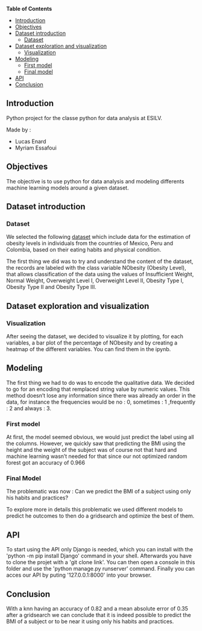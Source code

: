 **Table of Contents**

- [Introduction](#introduction)
- [Objectives](#objectives)
- [Dataset introduction](#dataset-introduction)
  - [Dataset](#dataset)
- [Dataset exploration and visualization](#dataset-exploration-and-visualization)
  - [Visualization](#visualization)
- [Modeling](#modeling)
  - [First model](#first-model)
  - [Final model](#final-model)
- [API](#api)
- [Conclusion](#conclusion)

## Introduction

Python project for the classe python for data analysis at ESILV.

Made by :
 * Lucas Enard
 * Myriam Essafoui

## Objectives
The objective is to use python for data analysis and modeling differents machine learning models around a given dataset.

## Dataset introduction
### Dataset
We selected the following [dataset](https://archive.ics.uci.edu/ml/datasets/Estimation+of+obesity+levels+based+on+eating+habits+and+physical+condition+) which include data for the estimation of obesity levels in individuals from the countries of Mexico, Peru and Colombia, based on their eating habits and physical condition.

The first thing we did was to try and understand the content of the dataset, the records are labeled with the class variable NObesity (Obesity Level), that allows classification of the data using the values of Insufficient Weight, Normal Weight, Overweight Level I, Overweight Level II, Obesity Type I, Obesity Type II and Obesity Type III. 

## Dataset exploration and visualization
### Visualization
After seeing the dataset, we decided to visualize it by plotting, for each variables, a bar plot of the percentage of NObesity and by creating a heatmap of the different variables.
You can find them in the ipynb.
## Modeling
The first thing we had to do was to encode the qualitative data.
We decided to go for an encoding that remplaced string value by numeric values. This method doesn’t lose any information since there was already an order in the data, for instance the frequencies would be no : 0, sometimes : 1 ,frequently : 2 and always : 3.
### First model
At first, the model seemed obvious, we would just predict the label using all the columns.
However, we quickly saw that predicting the BMI using the height and the weight of the subject was of course not that hard and machine learning wasn’t needed for that since our not optimized random forest got an accuracy of 0.966

### Final Model
The problematic was now :
Can we predict the BMI of a subject using only his habits and practices?

To explore more in details this problematic we used different models to predict he outcomes to then do a gridsearch and optimize the best of them.

## API
To start using the API only Django is needed, which you can install with the 'python -m pip install Django' command in your shell.
Afterwards you have to clone the projet with a 'git clone link'.
You can then open a console in this folder and use the 'python manage.py runserver' command.
Finally you can acces our API by puting '127.0.0.1:8000' into your browser.


## Conclusion
With a knn having an accuracy of 0.82 and a mean absolute error of 0.35 after a gridsearch we can conclude that it is indeed possible to predict the BMI of a subject or to be near it using only his habits and practices.
